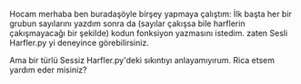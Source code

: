 Hocam merhaba ben buradaşöyle birşey yapmaya çalıştım:
İlk başta her bir grubun sayılarını yazdım sonra da (sayılar çakışsa bile harflerin çakışmayacağı bir şekilde) kodun fonksiyon yazmasını istedim. zaten Sesli Harfler.py yi deneyince görebilirsiniz.

Ama bir türlü Sessiz Harfler.py'deki sıkıntıyı anlayamıyırum. Rica etsem yardım eder misiniz?
